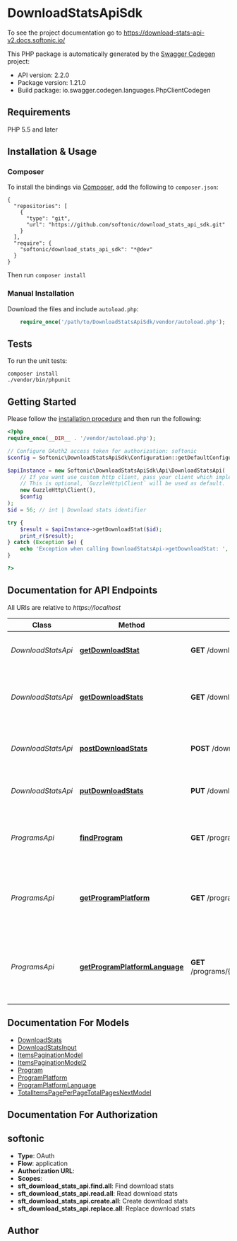 # DownloadStatsApiSdk
To see the project documentation go to https://download-stats-api-v2.docs.softonic.io/

This PHP package is automatically generated by the [Swagger Codegen](https://github.com/swagger-api/swagger-codegen) project:

- API version: 2.2.0
- Package version: 1.21.0
- Build package: io.swagger.codegen.languages.PhpClientCodegen

## Requirements

PHP 5.5 and later

## Installation & Usage
### Composer

To install the bindings via [Composer](http://getcomposer.org/), add the following to `composer.json`:

```
{
  "repositories": [
    {
      "type": "git",
      "url": "https://github.com/softonic/download_stats_api_sdk.git"
    }
  ],
  "require": {
    "softonic/download_stats_api_sdk": "*@dev"
  }
}
```

Then run `composer install`

### Manual Installation

Download the files and include `autoload.php`:

```php
    require_once('/path/to/DownloadStatsApiSdk/vendor/autoload.php');
```

## Tests

To run the unit tests:

```
composer install
./vendor/bin/phpunit
```

## Getting Started

Please follow the [installation procedure](#installation--usage) and then run the following:

```php
<?php
require_once(__DIR__ . '/vendor/autoload.php');

// Configure OAuth2 access token for authorization: softonic
$config = Softonic\DownloadStatsApiSdk\Configuration::getDefaultConfiguration()->setAccessToken('YOUR_ACCESS_TOKEN');

$apiInstance = new Softonic\DownloadStatsApiSdk\Api\DownloadStatsApi(
    // If you want use custom http client, pass your client which implements `GuzzleHttp\ClientInterface`.
    // This is optional, `GuzzleHttp\Client` will be used as default.
    new GuzzleHttp\Client(),
    $config
);
$id = 56; // int | Download stats identifier

try {
    $result = $apiInstance->getDownloadStat($id);
    print_r($result);
} catch (Exception $e) {
    echo 'Exception when calling DownloadStatsApi->getDownloadStat: ', $e->getMessage(), PHP_EOL;
}

?>
```

## Documentation for API Endpoints

All URIs are relative to *https://localhost*

Class | Method | HTTP request | Description
------------ | ------------- | ------------- | -------------
*DownloadStatsApi* | [**getDownloadStat**](docs/Api/DownloadStatsApi.md#getdownloadstat) | **GET** /download-stats/{id} | Retrieves the given downloads statistics
*DownloadStatsApi* | [**getDownloadStats**](docs/Api/DownloadStatsApi.md#getdownloadstats) | **GET** /download-stats | Get the list of the downloads statistics for a given app
*DownloadStatsApi* | [**postDownloadStats**](docs/Api/DownloadStatsApi.md#postdownloadstats) | **POST** /download-stats | Creates the downloads statistics for a given app
*DownloadStatsApi* | [**putDownloadStats**](docs/Api/DownloadStatsApi.md#putdownloadstats) | **PUT** /download-stats/{id} | Replaces the given downloads statistics
*ProgramsApi* | [**findProgram**](docs/Api/ProgramsApi.md#findprogram) | **GET** /programs | Get the list of the downloads stats ordered by downloads
*ProgramsApi* | [**getProgramPlatform**](docs/Api/ProgramsApi.md#getprogramplatform) | **GET** /programs/{id_program}/platforms/{id_platform} | Get the list of the downloads stats for a given program platform
*ProgramsApi* | [**getProgramPlatformLanguage**](docs/Api/ProgramsApi.md#getprogramplatformlanguage) | **GET** /programs/{id_program}/platforms/{id_platform}/languages/{id_language} | Get the list of the downloads stats for a given program platform language


## Documentation For Models

 - [DownloadStats](docs/Model/DownloadStats.md)
 - [DownloadStatsInput](docs/Model/DownloadStatsInput.md)
 - [ItemsPaginationModel](docs/Model/ItemsPaginationModel.md)
 - [ItemsPaginationModel2](docs/Model/ItemsPaginationModel2.md)
 - [Program](docs/Model/Program.md)
 - [ProgramPlatform](docs/Model/ProgramPlatform.md)
 - [ProgramPlatformLanguage](docs/Model/ProgramPlatformLanguage.md)
 - [TotalItemsPagePerPageTotalPagesNextModel](docs/Model/TotalItemsPagePerPageTotalPagesNextModel.md)


## Documentation For Authorization


## softonic

- **Type**: OAuth
- **Flow**: application
- **Authorization URL**: 
- **Scopes**: 
 - **sft_download_stats_api.find.all**: Find download stats
 - **sft_download_stats_api.read.all**: Read download stats
 - **sft_download_stats_api.create.all**: Create download stats
 - **sft_download_stats_api.replace.all**: Replace download stats


## Author




